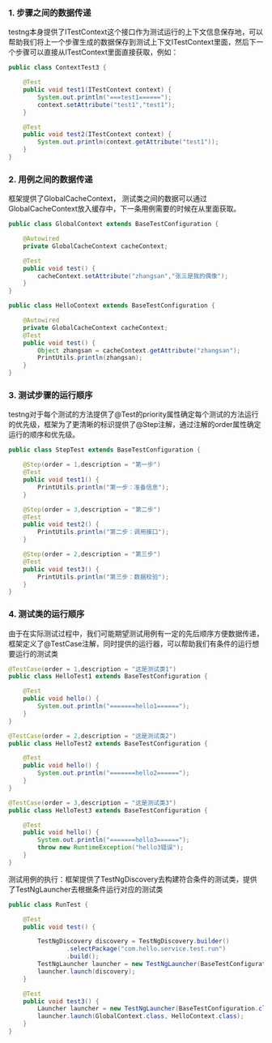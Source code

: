 ### 1. 步骤之间的数据传递

testng本身提供了ITestContext这个接口作为测试运行的上下文信息保存地，可以帮助我们将上一个步骤生成的数据保存到测试上下文ITestContext里面，然后下一个步骤可以直接从ITestContext里面直接获取，例如：

```java
public class ContextTest3 {

    @Test
    public void test1(ITestContext context) {
        System.out.println("===test1======");
        context.setAttribute("test1","test1");
    }

    @Test
    public void test2(ITestContext context) {
        System.out.println(context.getAttribute("test1"));
    }
}
```

### 2. 用例之间的数据传递

框架提供了GlobalCacheContext， 测试类之间的数据可以通过GlobalCacheContext放入缓存中，下一条用例需要的时候在从里面获取。

```java
public class GlobalContext extends BaseTestConfiguration {

    @Autowired
    private GlobalCacheContext cacheContext;

    @Test
    public void test() {
        cacheContext.setAttribute("zhangsan","张三是我的偶像");
    }
}
```

```java
public class HelloContext extends BaseTestConfiguration {

    @Autowired
    private GlobalCacheContext cacheContext;
    @Test
    public void test() {
        Object zhangsan = cacheContext.getAttribute("zhangsan");
        PrintUtils.println(zhangsan);
    }
}
```

### 3. 测试步骤的运行顺序

testng对于每个测试的方法提供了@Test的priority属性确定每个测试的方法运行的优先级，框架为了更清晰的标识提供了@Step注解，通过注解的order属性确定运行的顺序和优先级。

```java
public class StepTest extends BaseTestConfiguration {

    @Step(order = 1,description = "第一步")
    @Test
    public void test1() {
        PrintUtils.println("第一步：准备信息");
    }

    @Step(order = 3,description = "第二步")
    @Test
    public void test2() {
        PrintUtils.println("第二步：调用接口");
    }

    @Step(order = 2,description = "第三步")
    @Test
    public void test3() {
        PrintUtils.println("第三步：数据校验");
    }
}

```

### 4. 测试类的运行顺序

由于在实际测试过程中，我们可能期望测试用例有一定的先后顺序方便数据传递，框架定义了@TestCase注解，同时提供的运行器，可以帮助我们有条件的运行想要运行的测试类

```java
@TestCase(order = 1,description = "这是测试类1")
public class HelloTest1 extends BaseTestConfiguration {

    @Test
    public void hello() {
        System.out.println("=======hello1======");
    }
}
```

```java
@TestCase(order = 2,description = "这是测试类2")
public class HelloTest2 extends BaseTestConfiguration {

    @Test
    public void hello() {
        System.out.println("=======hello2======");
    }
}
```

```java
@TestCase(order = 3,description = "这是测试类3")
public class HelloTest3 extends BaseTestConfiguration {

    @Test
    public void hello() {
        System.out.println("=======hello3======");
        throw new RuntimeException("hello3错误");
    }
}
```

测试用例的执行：框架提供了TestNgDiscovery去构建符合条件的测试类，提供了TestNgLauncher去根据条件运行对应的测试类

```java
public class RunTest {

    @Test
    public void test() {

        TestNgDiscovery discovery = TestNgDiscovery.builder()
                .selectPackage("com.hello.service.test.run")
                .build();
        TestNgLauncher launcher = new TestNgLauncher(BaseTestConfiguration.class);
        launcher.launch(discovery);
    }

    @Test
    public void test3() {
        Launcher launcher = new TestNgLauncher(BaseTestConfiguration.class);
        launcher.launch(GlobalContext.class, HelloContext.class);
    }
}

```
